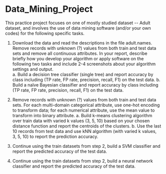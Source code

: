 # Data_Mining_Project
This practice project focuses on one of mostly studied dataset -- Adult dataset, and involves the use of data mining software (and/or your own codes) for the following specific tasks.
1. Download the data and read the descriptions in the file adult.names. Remove records with unknown (?) values from both train and test data sets and remove all continuous attributes.  In your report, describe briefly how you develop your algorithm or apply software on the following two tasks and include 2-4 screenshots about your algorithm settings and output.  
a. Build a decision tree classifier (single tree) and report accuracy by class including (TP rate, FP rate, precision, recall, F1) on the test data.
b. Build a naïve Bayesian classifier and report accuracy by class including (TP rate, FP rate, precision, recall, F1) on the test data.

2. Remove records with unknown (?) values from both train and test data sets. For each multi-domain categorical attribute, use one-hot encoding to transform data; for each numerical attribute, use the mean value to transform into binary attribute. 
a. Build k-means clustering algorithm over train data with varied k values (3, 5, 10) based on your chosen distance function and report the centroids of the clusters.
b. Use the last 10 records from test data and use kNN algorithm (with varied k values, 3, 5, 10)  to report the prediction accuracy.

3. Continue using the train datasets from step 2, build a SVM classifier and report the predicted accuracy of the test data.  

4. Continue using the train datasets from step 2, build a neural network classifier and report the predicted accuracy of the test data. 
